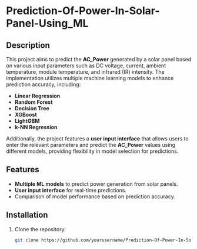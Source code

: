# Prediction-Of-Power-In-Solar-Panel-Using_ML

## Description

This project aims to predict the **AC_Power** generated by a solar panel based on various input parameters such as DC voltage, current, ambient temperature, module temperature, and infrared (IR) intensity. The implementation utilizes multiple machine learning models to enhance prediction accuracy, including:

- **Linear Regression**
- **Random Forest**
- **Decision Tree**
- **XGBoost**
- **LightGBM**
- **k-NN Regression**

Additionally, the project features a **user input interface** that allows users to enter the relevant parameters and predict the **AC_Power** values using different models, providing flexibility in model selection for predictions.

## Features

- **Multiple ML models** to predict power generation from solar panels.
- **User input interface** for real-time predictions.
- Comparison of model performance based on prediction accuracy.

## Installation

1. Clone the repository:
   ```bash
   git clone https://github.com/yourusername/Prediction-Of-Power-In-Solar-Panel-Using_ML.git
